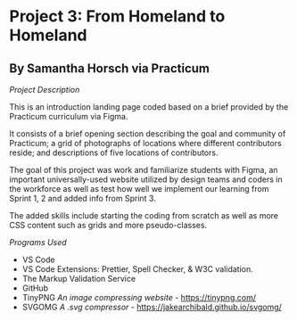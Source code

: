 # Project 3: From Homeland to Homeland
## By Samantha Horsch via Practicum

*Project Description*

This is an introduction landing page coded based on a brief provided by the Practicum curriculum via Figma.

It consists of a brief opening section describing the goal and community of Practicum; a grid of photographs of locations where different contributors reside; and descriptions of five locations of contributors.

The goal of this project was work and familiarize students with Figma, an important universally-used website utilized by design teams and coders in the workforce as well as test how well we implement our learning from Sprint 1, 2 and added info from Sprint 3. 

The added skills include starting the coding from scratch as well as more CSS content such as grids and more pseudo-classes.

*Programs Used*

* VS Code
* VS Code Extensions: Prettier, Spell Checker, & W3C validation.
* The Markup Validation Service
* GitHub
* TinyPNG *An image compressing website*  - https://tinypng.com/
* SVGOMG *A .svg compressor* - https://jakearchibald.github.io/svgomg/
